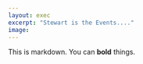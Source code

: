 ```yaml
---
layout: exec
excerpt: "Stewart is the Events...."
image:  
---
```


This is markdown. You can **bold** things.